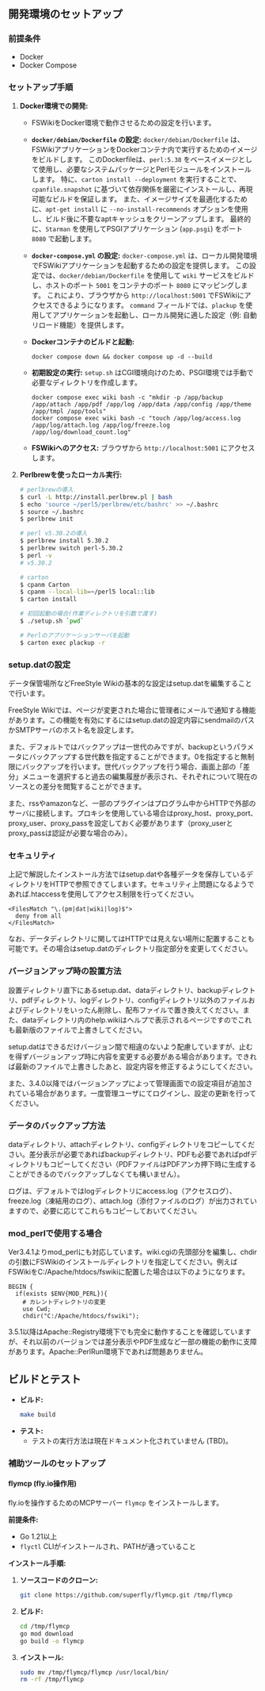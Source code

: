 ## 開発環境のセットアップ

### 前提条件

*   Docker
*   Docker Compose

### セットアップ手順

1.  **Docker環境での開発:**
    *   FSWikiをDocker環境で動作させるための設定を行います。

    *   **`docker/debian/Dockerfile` の設定:**
        `docker/debian/Dockerfile` は、FSWikiアプリケーションをDockerコンテナ内で実行するためのイメージをビルドします。
        このDockerfileは、`perl:5.38` をベースイメージとして使用し、必要なシステムパッケージとPerlモジュールをインストールします。
        特に、`carton install --deployment` を実行することで、`cpanfile.snapshot` に基づいて依存関係を厳密にインストールし、再現可能なビルドを保証します。
        また、イメージサイズを最適化するために、`apt-get install` に `--no-install-recommends` オプションを使用し、ビルド後に不要なaptキャッシュをクリーンアップします。
        最終的に、`Starman` を使用してPSGIアプリケーション (`app.psgi`) をポート `8080` で起動します。

    *   **`docker-compose.yml` の設定:**
        `docker-compose.yml` は、ローカル開発環境でFSWikiアプリケーションを起動するための設定を提供します。
        この設定では、`docker/debian/Dockerfile` を使用して `wiki` サービスをビルドし、ホストのポート `5001` をコンテナのポート `8080` にマッピングします。
        これにより、ブラウザから `http://localhost:5001` でFSWikiにアクセスできるようになります。
        `command` フィールドでは、`plackup` を使用してアプリケーションを起動し、ローカル開発に適した設定（例: 自動リロード機能）を提供します。

    *   **Dockerコンテナのビルドと起動:**
        ```shell
        docker compose down && docker compose up -d --build
        ```

    *   **初期設定の実行:**
        `setup.sh` はCGI環境向けのため、PSGI環境では手動で必要なディレクトリを作成します。
        ```shell
        docker compose exec wiki bash -c "mkdir -p /app/backup /app/attach /app/pdf /app/log /app/data /app/config /app/theme /app/tmpl /app/tools"
        docker compose exec wiki bash -c "touch /app/log/access.log /app/log/attach.log /app/log/freeze.log /app/log/download_count.log"
        ```

    *   **FSWikiへのアクセス:**
        ブラウザから `http://localhost:5001` にアクセスします。

2.  **Perlbrewを使ったローカル実行:**
    ```sh
    # perlbrewの導入
    $ curl -L http://install.perlbrew.pl | bash
    $ echo 'source ~/perl5/perlbrew/etc/bashrc' >> ~/.bashrc
    $ source ~/.bashrc
    $ perlbrew init

    # perl v5.30.2の導入
    $ perlbrew install 5.30.2
    $ perlbrew switch perl-5.30.2
    $ perl -v
    # v5.30.2

    # carton
    $ cpanm Carton
    $ cpanm --local-lib=~/perl5 local::lib
    $ carton install

    # 初回起動の場合(作業ディレクトリを引数で渡す)
    $ ./setup.sh `pwd`

    # Perlのアプリケーションサーバを起動
    $ carton exec plackup -r
    ```

### setup.datの設定

データ保管場所などFreeStyle Wikiの基本的な設定はsetup.datを編集することで行います。

FreeStyle Wikiでは、ページが変更された場合に管理者にメールで通知する機能があります。この機能を有効にするにはsetup.datの設定内容にsendmailのパスかSMTPサーバのホスト名を設定します。

また、デフォルトではバックアップは一世代のみですが、backupというパラメータにバックアップする世代数を指定することができます。0を指定すると無制限にバックアップを行います。世代バックアップを行う場合、画面上部の「差分」メニューを選択すると過去の編集履歴が表示され、それぞれについて現在のソースとの差分を閲覧することができます。

また、rssやamazonなど、一部のプラグインはプログラム中からHTTPで外部のサーバに接続します。プロキシを使用している場合はproxy_host、proxy_port、proxy_user、proxy_passを設定しておく必要があります（proxy_userとproxy_passは認証が必要な場合のみ）。

### セキュリティ

上記で解説したインストール方法ではsetup.datや各種データを保存しているディレクトリをHTTPで参照できてしまいます。セキュリティ上問題になるようであれば.htaccessを使用してアクセス制限を行ってください。

```
<FilesMatch "\.(pm|dat|wiki|log)$">
  deny from all
</FilesMatch>
```

なお、データディレクトリに関してはHTTPでは見えない場所に配置することも可能です。その場合はsetup.datのディレクトリ指定部分を変更してください。

### バージョンアップ時の設置方法

設置ディレクトリ直下にあるsetup.dat、dataディレクトリ、backupディレクトリ、pdfディレクトリ、logディレクトリ、configディレクトリ以外のファイルおよびディレクトリをいったん削除し、配布ファイルで置き換えてください。また、dataディレクトリ内のhelp.wikiはヘルプで表示されるページですのでこれも最新版のファイルで上書きしてください。

setup.datはできるだけバージョン間で相違のないよう配慮していますが、止むを得ずバージョンアップ時に内容を変更する必要がある場合があります。できれば最新のファイルで上書きしたあと、設定内容を修正するようにしてください。

また、3.4.0以降ではバージョンアップによって管理画面での設定項目が追加されている場合があります。一度管理ユーザにてログインし、設定の更新を行ってください。

### データのバックアップ方法

dataディレクトリ、attachディレクトリ、configディレクトリをコピーしてください。差分表示が必要であればbackupディレクトリ、PDFも必要であればpdfディレクトリもコピーしてください（PDFファイルはPDFアンカ押下時に生成することができるのでバックアップしなくても構いません）。

ログは、デフォルトではlogディレクトリにaccess.log（アクセスログ）、freeze.log（凍結用のログ）、attach.log（添付ファイルのログ）が出力されていますので、必要に応じてこれらもコピーしておいてください。

### mod_perlで使用する場合

Ver3.4.1よりmod_perlにも対応しています。wiki.cgiの先頭部分を編集し、chdirの引数にFSWikiのインストールディレクトリを指定してください。例えばFSWikiをC:/Apache/htdocs/fswikiに配置した場合は以下のようになります。

```
BEGIN {
  if(exists $ENV{MOD_PERL}){
    # カレントディレクトリの変更
    use Cwd;
    chdir("C:/Apache/htdocs/fswiki");
```

3.5.1以降はApache::Registry環境下でも完全に動作することを確認していますが、それ以前のバージョンでは差分表示やPDF生成など一部の機能の動作に支障があります。Apache::PerlRun環境下であれば問題ありません。

## ビルドとテスト

*   **ビルド:**
    ```bash
    make build
    ```
*   **テスト:**
    *   テストの実行方法は現在ドキュメント化されていません (TBD)。

### 補助ツールのセットアップ

#### flymcp (fly.io操作用)

fly.ioを操作するためのMCPサーバー `flymcp` をインストールします。

**前提条件:**

*   Go 1.21以上
*   `flyctl` CLIがインストールされ、PATHが通っていること

**インストール手順:**

1.  **ソースコードのクローン:**
    ```bash
    git clone https://github.com/superfly/flymcp.git /tmp/flymcp
    ```

2.  **ビルド:**
    ```bash
    cd /tmp/flymcp
    go mod download
    go build -o flymcp
    ```

3.  **インストール:**
    ```bash
    sudo mv /tmp/flymcp/flymcp /usr/local/bin/
    rm -rf /tmp/flymcp
    ```
